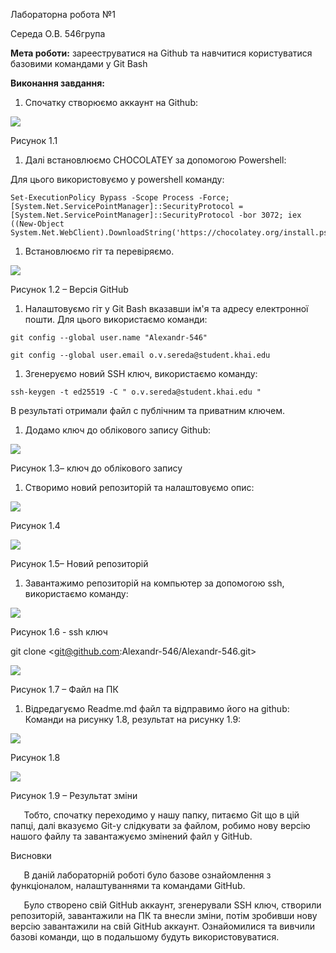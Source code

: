 ﻿Лабораторна робота №1

Середа О.В. 546група

**Мета роботи:** зарееструватися на Github та навчитися користуватися базовими командами у Git Bash

**Виконання завдання:**

1. Спочатку створюємо аккаунт на Github:

![](Aspose.Words.727369b0-be79-44f5-9117-e70e2a44e4f3.001.png)

Рисунок 1.1

1. Далі встановлюємо CHOCOLATEY за допомогою Powershell:

Для цього використовуємо у powershell команду: 
```
Set-ExecutionPolicy Bypass -Scope Process -Force; [System.Net.ServicePointManager]::SecurityProtocol = [System.Net.ServicePointManager]::SecurityProtocol -bor 3072; iex ((New-Object System.Net.WebClient).DownloadString('https://chocolatey.org/install.ps1'))
```
1. Встановлюємо гіт та перевіряємо.

![](Aspose.Words.727369b0-be79-44f5-9117-e70e2a44e4f3.002.png)

Рисунок 1.2 – Версія GitHub

1. Налаштовуємо гіт у Git Bash вказавши ім'я та адресу електронної пошти. Для цього використаємо команди:
```
git config --global user.name "Alexandr-546"
```
```
git config --global user.email o.v.sereda@student.khai.edu
```
1. Згенеруємо новий SSH ключ, використаємо команду:
```
ssh-keygen -t ed25519 -C " o.v.sereda@student.khai.edu "
```
В результаті отримали файл с публічним та приватним ключем.

1. Додамо ключ до облікового запису Github:

![](Aspose.Words.727369b0-be79-44f5-9117-e70e2a44e4f3.003.png)

Рисунок 1.3– ключ до облікового запису

1. Створимо новий репозиторій та налаштовуємо опис:

![](Aspose.Words.727369b0-be79-44f5-9117-e70e2a44e4f3.004.png)

Рисунок 1.4 

![](Aspose.Words.727369b0-be79-44f5-9117-e70e2a44e4f3.005.png)

Рисунок 1.5– Новий  репозиторій

1. Завантажимо репозиторій на компьютер за допомогою ssh, використаємо команду:

![](Aspose.Words.727369b0-be79-44f5-9117-e70e2a44e4f3.006.png)

Рисунок 1.6 - ssh ключ

git clone <git@github.com:Alexandr-546/Alexandr-546.git>

![](Aspose.Words.727369b0-be79-44f5-9117-e70e2a44e4f3.007.png)

Рисунок 1.7 – Файл на ПК

1. Відредагуємо Readme.md файл та відправимо його на github: Команди на рисунку 1.8, результат на рисунку 1.9:

![](Aspose.Words.727369b0-be79-44f5-9117-e70e2a44e4f3.008.png)

Рисунок 1.8

![](Aspose.Words.727369b0-be79-44f5-9117-e70e2a44e4f3.009.png)

Рисунок 1.9 – Результат зміни 

`	`Тобто, спочатку переходимо у нашу папку, питаємо Git що в цій папці, далі вказуємо Git-у слідкувати за файлом, робимо нову версію нашого файлу та завантажуємо змінений файл у GitHub. 



Висновки

`	`В даній лабораторній роботі було базове ознайомлення з функціоналом, налаштуваннями та командами GitHub.

`	`Було створено свій GitHub аккаунт, згенерували SSH ключ, створили репозиторій, завантажили на ПК та внесли зміни, потім зробивши нову версію завантажили на свій GitHub аккаунт. Ознайомилися та вивчили базові команди, що в подальшому будуть використовуватися. 

